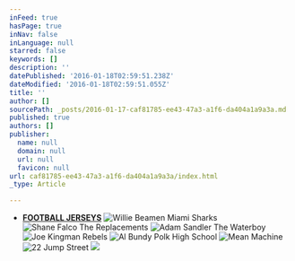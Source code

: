 ```yaml
---
inFeed: true
hasPage: true
inNav: false
inLanguage: null
starred: false
keywords: []
description: ''
datePublished: '2016-01-18T02:59:51.238Z'
dateModified: '2016-01-18T02:59:51.055Z'
title: ''
author: []
sourcePath: _posts/2016-01-17-caf81785-ee43-47a3-a1f6-da404a1a9a3a.md
published: true
authors: []
publisher:
  name: null
  domain: null
  url: null
  favicon: null
url: caf81785-ee43-47a3-a1f6-da404a1a9a3a/index.html
_type: Article

---
```

* [**FOOTBALL JERSEYS**][0]
![Willie Beamen Miami Sharks](https://s3-us-west-2.amazonaws.com/the-grid-img/p/d0502234886db0602791dce853e1dfe73a80681e.jpg)
![Shane Falco The Replacements](https://s3-us-west-2.amazonaws.com/the-grid-img/p/853d32efd2bfcb977fd244c003e19934f5c3d40a.png)
![Adam Sandler The Waterboy](https://s3-us-west-2.amazonaws.com/the-grid-img/p/48a53d47459dd757f41646e01c9ce91a11baeb96.jpg)
![Joe Kingman Rebels](https://s3-us-west-2.amazonaws.com/the-grid-img/p/7ce2270b0a82fb01b4224a77cf4a2a0dea0c6430.png)
![Al Bundy Polk High School](https://s3-us-west-2.amazonaws.com/the-grid-img/p/50d187a9e7c284cfeb26f63d55e7a2b1c86a59b0.jpg)
![Mean Machine](https://the-grid-user-content.s3-us-west-2.amazonaws.com/9902b106-c836-444a-aec2-a1495e0fcd5f.jpg)
![22 Jump Street](https://the-grid-user-content.s3-us-west-2.amazonaws.com/7320f523-ea93-44cf-98d7-1451e3034879.jpg)
![](https://the-grid-user-content.s3-us-west-2.amazonaws.com/719115ae-49c3-448c-b4b9-e044ef488ba1.jpg)

[0]: http://boriz-customs.mybigcommerce.com/sports-jerseys/football/